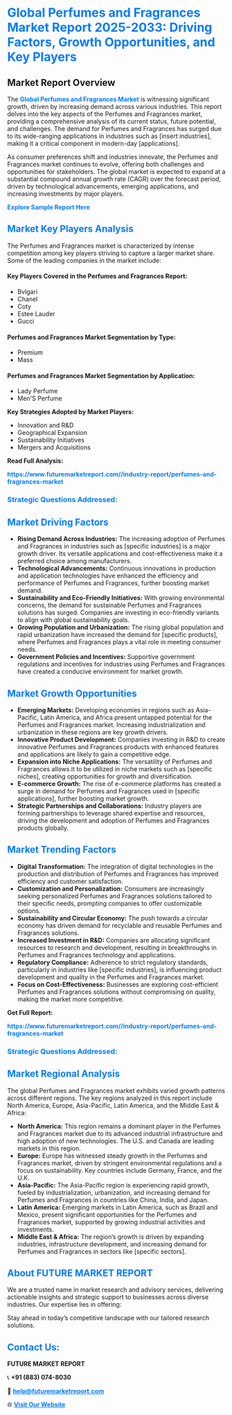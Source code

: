 <h1 style="color: #007BFF;">Global Perfumes and Fragrances Market Report 2025-2033: Driving Factors, Growth Opportunities, and Key Players</h1>

<section id="overview">
<h2>Market Report Overview</h2>
<p>The <a href="https://www.futuremarketreport.com//industry-report/perfumes-and-fragrances-market" style="color: #007BFF; text-decoration: none;"><strong>Global Perfumes and Fragrances Market</strong></a> is witnessing significant growth, driven by increasing demand across various industries. This report delves into the key aspects of the Perfumes and Fragrances market, providing a comprehensive analysis of its current status, future potential, and challenges. The demand for Perfumes and Fragrances has surged due to its wide-ranging applications in industries such as [insert industries], making it a critical component in modern-day [applications].</p>
<p>As consumer preferences shift and industries innovate, the Perfumes and Fragrances market continues to evolve, offering both challenges and opportunities for stakeholders. The global market is expected to expand at a substantial compound annual growth rate (CAGR) over the forecast period, driven by technological advancements, emerging applications, and increasing investments by major players.</p>
</section>

<section id="overview">
<p><a href="https://www.futuremarketreport.com//request-sample/reportId=50906" style="color: #007BFF; text-decoration: none;"><strong>Explore Sample Report Here</strong></a></p>
</section>

<section id="key-players">
<h2 style="color: #007BFF;">Market Key Players Analysis</h2>
<p>The Perfumes and Fragrances market is characterized by intense competition among key players striving to capture a larger market share. Some of the leading companies in the market include:</p>
<h4>Key Players Covered in the Perfumes and Fragrances Report:</h4>
<ul><li>Bvlgari</li><li>Chanel</li><li>Coty</li><li>Estee Lauder</li><li>Gucci</li></ul>
<h4>Perfumes and Fragrances Market Segmentation by Type:</h4>
<ul><li>Premium</li><li>Mass</li></ul>

<h4>Perfumes and Fragrances Market Segmentation by Application:</h4>
<ul><li>Lady Perfume</li><li>Men&#039;S Perfume</li></ul>
<p><strong>Key Strategies Adopted by Market Players:</strong></p>
<ul>
<li>Innovation and R&D</li>
<li>Geographical Expansion</li>
<li>Sustainability Initiatives</li>
<li>Mergers and Acquisitions</li>
</ul>
</section>

<section>
<p><strong>Read Full Analysis: </strong></p><a href="https://www.futuremarketreport.com//industry-report/perfumes-and-fragrances-market" style="color: #007BFF; text-decoration: none;"><strong>https://www.futuremarketreport.com//industry-report/perfumes-and-fragrances-market</strong></a>
<h3 style="color: #007BFF;">Strategic Questions Addressed:</h3>
</section>

<section id="driving-factors">
<h2 style="color: #007BFF;">Market Driving Factors</h2>
<ul>
<li><strong>Rising Demand Across Industries:</strong> The increasing adoption of Perfumes and Fragrances in industries such as [specific industries] is a major growth driver. Its versatile applications and cost-effectiveness make it a preferred choice among manufacturers.</li>
<li><strong>Technological Advancements:</strong> Continuous innovations in production and application technologies have enhanced the efficiency and performance of Perfumes and Fragrances, further boosting market demand.</li>
<li><strong>Sustainability and Eco-Friendly Initiatives:</strong> With growing environmental concerns, the demand for sustainable Perfumes and Fragrances solutions has surged. Companies are investing in eco-friendly variants to align with global sustainability goals.</li>
<li><strong>Growing Population and Urbanization:</strong> The rising global population and rapid urbanization have increased the demand for [specific products], where Perfumes and Fragrances plays a vital role in meeting consumer needs.</li>
<li><strong>Government Policies and Incentives:</strong> Supportive government regulations and incentives for industries using Perfumes and Fragrances have created a conducive environment for market growth.</li>
</ul>
</section>

<section id="growth-opportunities">
<h2 style="color: #007BFF;">Market Growth Opportunities</h2>
<ul>
<li><strong>Emerging Markets:</strong> Developing economies in regions such as Asia-Pacific, Latin America, and Africa present untapped potential for the Perfumes and Fragrances market. Increasing industrialization and urbanization in these regions are key growth drivers.</li>
<li><strong>Innovative Product Development:</strong> Companies investing in R&D to create innovative Perfumes and Fragrances products with enhanced features and applications are likely to gain a competitive edge.</li>
<li><strong>Expansion into Niche Applications:</strong> The versatility of Perfumes and Fragrances allows it to be utilized in niche markets such as [specific niches], creating opportunities for growth and diversification.</li>
<li><strong>E-commerce Growth:</strong> The rise of e-commerce platforms has created a surge in demand for Perfumes and Fragrances used in [specific applications], further boosting market growth.</li>
<li><strong>Strategic Partnerships and Collaborations:</strong> Industry players are forming partnerships to leverage shared expertise and resources, driving the development and adoption of Perfumes and Fragrances products globally.</li>
</ul>
</section>

<section id="trending-factors">
<h2 style="color: #007BFF;">Market Trending Factors</h2>
<ul>
<li><strong>Digital Transformation:</strong> The integration of digital technologies in the production and distribution of Perfumes and Fragrances has improved efficiency and customer satisfaction.</li>
<li><strong>Customization and Personalization:</strong> Consumers are increasingly seeking personalized Perfumes and Fragrances solutions tailored to their specific needs, prompting companies to offer customizable options.</li>
<li><strong>Sustainability and Circular Economy:</strong> The push towards a circular economy has driven demand for recyclable and reusable Perfumes and Fragrances solutions.</li>
<li><strong>Increased Investment in R&D:</strong> Companies are allocating significant resources to research and development, resulting in breakthroughs in Perfumes and Fragrances technology and applications.</li>
<li><strong>Regulatory Compliance:</strong> Adherence to strict regulatory standards, particularly in industries like [specific industries], is influencing product development and quality in the Perfumes and Fragrances market.</li>
<li><strong>Focus on Cost-Effectiveness:</strong> Businesses are exploring cost-efficient Perfumes and Fragrances solutions without compromising on quality, making the market more competitive.</li>
</ul>
</section>

<section>
<p><strong>Get Full Report: </strong></p><a href="https://www.futuremarketreport.com//industry-report/perfumes-and-fragrances-market" style="color: #007BFF; text-decoration: none;"><strong>https://www.futuremarketreport.com//industry-report/perfumes-and-fragrances-market</strong></a>
<h3 style="color: #007BFF;">Strategic Questions Addressed:</h3>
</section>


<section id="regional-analysis">
<h2 style="color: #007BFF;">Market Regional Analysis</h2>
<p>The global Perfumes and Fragrances market exhibits varied growth patterns across different regions. The key regions analyzed in this report include North America, Europe, Asia-Pacific, Latin America, and the Middle East & Africa:</p>
<ul>
<li><strong>North America:</strong> This region remains a dominant player in the Perfumes and Fragrances market due to its advanced industrial infrastructure and high adoption of new technologies. The U.S. and Canada are leading markets in this region.</li>
<li><strong>Europe:</strong> Europe has witnessed steady growth in the Perfumes and Fragrances market, driven by stringent environmental regulations and a focus on sustainability. Key countries include Germany, France, and the U.K.</li>
<li><strong>Asia-Pacific:</strong> The Asia-Pacific region is experiencing rapid growth, fueled by industrialization, urbanization, and increasing demand for Perfumes and Fragrances in countries like China, India, and Japan.</li>
<li><strong>Latin America:</strong> Emerging markets in Latin America, such as Brazil and Mexico, present significant opportunities for the Perfumes and Fragrances market, supported by growing industrial activities and investments.</li>
<li><strong>Middle East & Africa:</strong> The region’s growth is driven by expanding industries, infrastructure development, and increasing demand for Perfumes and Fragrances in sectors like [specific sectors].</li>
</ul>
</section>

<footer>
<h2 style="color: #007BFF;">About FUTURE MARKET REPORT</h2>
<p>We are a trusted name in market research and advisory services, delivering actionable insights and strategic support to businesses across diverse industries. Our expertise lies in offering:</p>

<p>Stay ahead in today’s competitive landscape with our tailored research solutions.</p>

<h2 style="color: #007BFF;">Contact Us:</h2>
<p><strong>FUTURE MARKET REPORT</strong></p>
<p>📞 <strong>+91 (883) 074-8030</strong></p>
<p>📧 <strong><a href="mailto:help@futuremarketreport.com" style="color: #007BFF;">help@futuremarketreport.com</a></strong></p>
<p>🌐 <strong><a href="https://www.futuremarketreport.com/" style="color: #007BFF;">Visit Our Website</a></strong></p>
</footer>